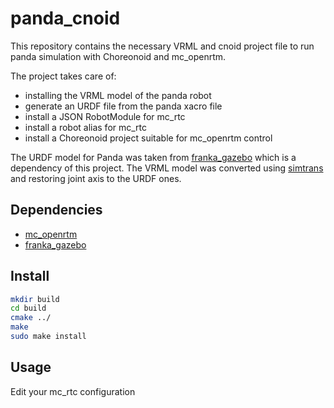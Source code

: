 panda\_cnoid
==

This repository contains the necessary VRML and cnoid project file to run panda simulation with Choreonoid and mc\_openrtm.

The project takes care of:
- installing the VRML model of the panda robot
- generate an URDF file from the panda xacro file
- install a JSON RobotModule for mc\_rtc
- install a robot alias for mc\_rtc
- install a Choreonoid project suitable for mc\_openrtm control

The URDF model for Panda was taken from [franka\_gazebo](https://github.com/mkrizmancic/franka_gazebo) which is a dependency of this project. The VRML model was converted using [simtrans](https://github.com/fkanehiro/simtrans) and restoring joint axis to the URDF ones.

Dependencies
--

- [mc\_openrtm](https://gite.lirmm.fr/multi-contact/mc_openrtm)
- [franka\_gazebo](https://github.com/mkrizmancic/franka_gazebo)

Install
--

```bash
mkdir build
cd build
cmake ../
make
sudo make install
```

Usage
--

Edit your mc\_rtc configuration
